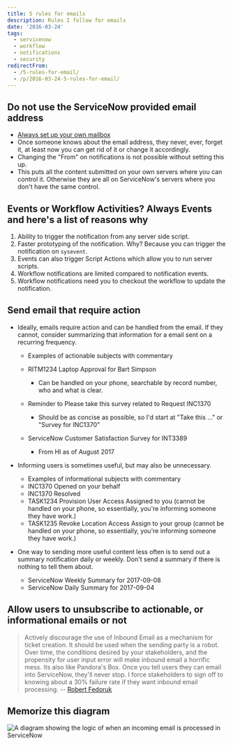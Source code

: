 ```yaml
---
title: 5 rules for emails
description: Rules I follow for emails
date: '2016-03-24'
tags:
  - servicenow
  - workflow
  - notifications
  - security
redirectFrom:
  - /5-rules-for-email/
  - /p/2016-03-24-5-rules-for-email/
---
```


## Do not use the ServiceNow provided email address

* [Always set up your own mailbox](https://docs.servicenow.com/csh?version=latest&topicname=c_AlternateEmailConfigurations)
* Once someone knows about the email address, they never, ever, forget it, at least now you can get rid of it or change it accordingly.
* Changing the "From" on notifications is not possible without setting this up.
* This puts all the content submitted on your own servers where you can control it. Otherwise they are all on ServiceNow's servers where you don't have the same control.

## [](https://github.com/jacebenson/jace.pro/blob/master/src/post/2016-03-24-5-rules-for-emails/index.md#events-or-workflow-activities-always-events-and-heres-a-list-of-reasons-why)Events or Workflow Activities? Always Events and here's a list of reasons why

1. Ability to trigger the notification from any server side script.
2. Faster prototyping of the notification. Why? Because you can trigger the notification on `sysevent`.
3. Events can also trigger Script Actions which allow you to run server scripts.
4. Workflow notifications are limited compared to notification events.
5. Workflow notifications need you to checkout the workflow to update the notification.

## Send email that require action

* Ideally, emails require action and can be handled from the email. If they cannot, consider summarizing that information for a email sent on a recurring frequency.

  * Examples of actionable subjects with commentary
  * RITM1234 Laptop Approval for Bart Simpson

    * Can be handled on your phone, searchable by record number, who and what is clear.
  * Reminder to Please take this survey related to Request INC1370

    * Should be as concise as possible, so I'd start at "Take this ..." or "Survey for INC1370"
  * ServiceNow Customer Satisfaction Survey for INT3389

    * From HI as of August 2017
* Informing users is sometimes useful, but may also be unnecessary.

  * Examples of informational subjects with commentary
  * INC1370 Opened on your behalf
  * INC1370 Resolved
  * TASK1234 Provision User Access Assigned to you (cannot be handled on your phone, so essentially, you're informing someone they have work.)
  * TASK1235 Revoke Location Access Assign to your group (cannot be handled on your phone, so essentially, you're informing someone they have work.)
* One way to sending more useful content less often is to send out a summary notification daily or weekly. Don't send a summary if there is nothing to tell them about.

  * ServiceNow Weekly Summary for 2017-09-08
  * ServiceNow Daily Summary for 2017-09-04

## [](https://github.com/jacebenson/jace.pro/blob/master/src/post/2016-03-24-5-rules-for-emails/index.md#allow-users-to-unsubscribe-to-actionable-or-informational-emails-or-not)Allow users to unsubscribe to actionable, or informational emails or not

> Actively discourage the use of Inbound Email as a mechanism for ticket creation. It should be used when the sending party is a robot. Over time, the conditions desired by your stakeholders, and the propensity for user input error will make inbound email a horrific mess. Its also like Pandora's Box. Once you tell users they can email into ServiceNow, they'll never stop. I force stakeholders to sign off to knowing about a 30% failure rate if they want inbound email processing. -- [Robert Fedoruk](https://community.servicenow.com/message/990963#991021)

## [](https://github.com/jacebenson/jace.pro/blob/master/src/post/2016-03-24-5-rules-for-emails/index.md#memorize-this-diagram)Memorize this diagram

![A diagram showing the logic of when an incoming email is processed in ServiceNow](/assets/images/2016-servicenow-email-diagram.png "ServiceNow Email Processing Diagram")
